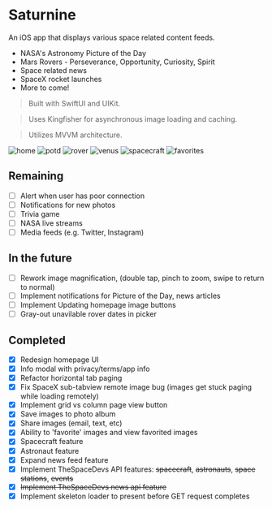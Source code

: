 
# Saturnine
An iOS app that displays various space related content feeds.
- NASA's Astronomy Picture of the Day
- Mars Rovers - Perseverance, Opportunity, Curiosity, Spirit
- Space related news
- SpaceX rocket launches
- More to come!

> Built with SwiftUI and UIKit.

> Uses Kingfisher for asynchronous image loading and caching.

> Utilizes MVVM architecture.

![home](GifDemo/home.jpg")
![potd](/GifDemo/potd.jpg")
![rover](/GifDemo/rover.jpg")
![venus](/GifDemo/venus.jpg")
![spacecraft](/GifDemo/spacecraft.jpg")
![favorites](/GifDemo/favorites.jpg")

<!-- Home Page                  |  Perseverance Rover       | Spacecraft                | Rocket Launches
:-------------------------:|:-------------------------:|:-------------------------:|:-------------------------:
<img src="/GifDemo/gif1.gif" width="207" height="448">|<img src="/GifDemo/gif2.gif" width="207" height="448">|<img src="/GifDemo/gif3.gif" width="207" height="448">|<img src="/GifDemo/gif4.gif" width="207" height="448">

Home                  | Picture of the Day        |  Favorites                     | SpaceX
:-------------------------:|:-------------------------:|:-------------------------:|:-------------------------:
<img src="/GifDemo/img2.PNG" width="207" height="448">|<img src="/GifDemo/img1.PNG" width="207" height="448">|<img src="/GifDemo/img4.PNG" width="207" height="448">|<img src="/GifDemo/img3.PNG" width="207" height="448"> -->

## Remaining 
- [ ] Alert when user has poor connection
- [ ] Notifications for new photos
- [ ] Trivia game
- [ ] NASA live streams
- [ ] Media feeds (e.g. Twitter, Instagram)

## In the future
- [ ] Rework image magnification, (double tap, pinch to zoom, swipe to return to normal)
- [ ] Implement notifications for Picture of the Day, news articles
- [ ] Implement Updating homepage image buttons
- [ ] Gray-out unavilable rover dates in picker

## Completed
- [X] Redesign homepage UI
- [X] Info modal with privacy/terms/app info
- [X] Refactor horizontal tab paging
- [X] Fix SpaceX sub-tabview remote image bug (images get stuck paging while loading remotely)
- [X] Implement grid vs column page view button
- [X] Save images to photo album
- [X] Share images (email, text, etc)
- [X] Ability to 'favorite' images and view favorited images
- [X] Spacecraft feature
- [X] Astronaut feature
- [X] Expand news feed feature
- [X] Implement TheSpaceDevs API features: ~~spacecraft~~, ~~astronauts~~, ~~space stations~~, ~~events~~
- [X] ~~Implement TheSpaceDevs news api feature~~
- [X] Implement skeleton loader to present before GET request completes
